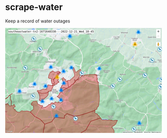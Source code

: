 # scrape-water
Keep a record of water outages

![image](https://github.com/tomviner/scrape-water/blob/main/tn2-animated-minified.gif?raw=true)
